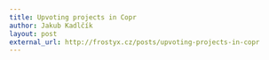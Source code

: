 ```yaml
---
title: Upvoting projects in Copr
author: Jakub Kadlčík
layout: post
external_url: http://frostyx.cz/posts/upvoting-projects-in-copr
---
```

